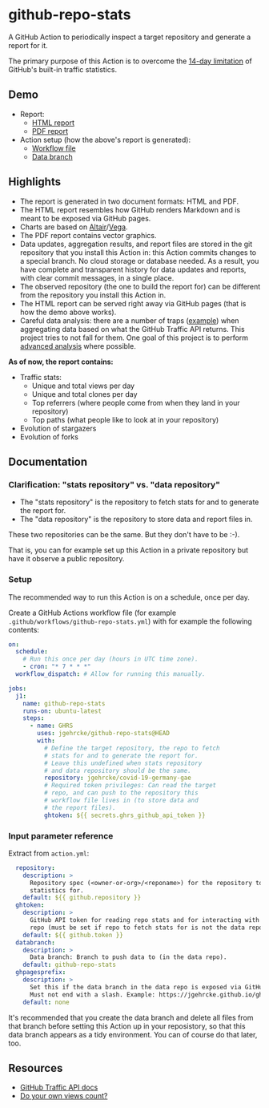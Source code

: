 # github-repo-stats

A GitHub Action to periodically inspect a target repository and generate a report for it.

The primary purpose of this Action is to overcome the [14-day limitation](https://github.com/isaacs/github/issues/399) of GitHub's built-in traffic statistics.

## Demo

* Report:
  * [HTML report](https://jgehrcke.github.io/ghrs-test/jgehrcke/covid-19-germany-gae/latest-report/report.html)
  * [PDF report](https://jgehrcke.github.io/ghrs-test/jgehrcke/covid-19-germany-gae/latest-report/report.pdf)
* Action setup (how the above's report is generated):
  * [Workflow file](https://github.com/jgehrcke/ghrs-test/blob/github-repo-stats/.github/workflows/github-repo-stats.yml)
  * [Data branch](https://github.com/jgehrcke/ghrs-test/tree/github-repo-stats/jgehrcke/covid-19-germany-gae)


## Highlights

* The report is generated in two document formats: HTML and PDF.
* The HTML report resembles how GitHub renders Markdown and is meant to be exposed via GitHub pages.
* Charts are based on [Altair](https://github.com/altair-viz/altair)/[Vega](https://vega.github.io/vega/).
* The PDF report contains vector graphics.
* Data updates, aggregation results, and report files are stored in the git repository that you install this Action in: this Action commits changes to a special branch. No cloud storage or database needed. As a result, you have complete and transparent history for data updates and reports, with clear commit messages, in a single place.
* The observed repository (the one to build the report for) can be different from the repository you install this Action in.
* The HTML report can be served right away via GitHub pages (that is how the demo above works).
* Careful data analysis: there are a number of traps ([example](https://github.com/jgehrcke/github-repo-stats/blob/5fefc527288995e2e7e35593db496451580f51db/analyze.py#L748)) when aggregating data based on what the GitHub Traffic API returns. This project tries to not fall for them. One goal of this project is to perform [advanced analysis](https://github.com/jgehrcke/github-repo-stats/blob/5fefc527288995e2e7e35593db496451580f51db/analyze.py#L478) where possible.


**As of now, the report contains:**

* Traffic stats:
  * Unique and total views per day
  * Unique and total clones per day
  * Top referrers (where people come from when they land in your repository)
  * Top paths (what people like to look at in your repository)
* Evolution of stargazers
* Evolution of forks


## Documentation

### Clarification: "stats repository" vs. "data repository"

* The "stats repository" is the repository to fetch stats for and to generate the report for.
* The "data repository" is the repository to store data and report files in.

These two repositories can be the same. But they don't have to be :-).

That is, you can for example set up this Action in a private repository but have it observe a public repository.


### Setup

The recommended way to run this Action is on a schedule, once per day.

Create a GitHub Actions workflow file (for example `.github/workflows/github-repo-stats.yml`) with for example the following contents:

```yaml
on:
  schedule:
    # Run this once per day (hours in UTC time zone).
    - cron: "* 7 * * *"
  workflow_dispatch: # Allow for running this manually.

jobs:
  j1:
    name: github-repo-stats
    runs-on: ubuntu-latest
    steps:
      - name: GHRS
        uses: jgehrcke/github-repo-stats@HEAD
        with:
          # Define the target repository, the repo to fetch
          # stats for and to generate the report for.
          # Leave this undefined when stats repository
          # and data repository should be the same.
          repository: jgehrcke/covid-19-germany-gae
          # Required token privileges: Can read the target
          # repo, and can push to the repository this
          # workflow file lives in (to store data and
          # the report files).
          ghtoken: ${{ secrets.ghrs_github_api_token }}

```


### Input parameter reference

Extract from `action.yml`:

```yaml
  repository:
    description: >
      Repository spec (<owner-or-org>/<reponame>) for the repository to fetch
      statistics for.
    default: ${{ github.repository }}
  ghtoken:
    description: >
      GitHub API token for reading repo stats and for interacting with the data
      repo (must be set if repo to fetch stats for is not the data repo).
    default: ${{ github.token }}
  databranch:
    description: >
      Data branch: Branch to push data to (in the data repo).
    default: github-repo-stats
  ghpagesprefix:
    description: >
      Set this if the data branch in the data repo is exposed via GitHub pages.
      Must not end with a slash. Example: https://jgehrcke.github.io/ghrs-test
    default: none
```

It's recommended that you create the data branch and delete all files from that branch before setting this Action up in your reposistory, so that this data branch appears as a tidy environment.
You can of course do that later, too.

## Resources

* [GitHub Traffic API docs](https://docs.github.com/en/free-pro-team@latest/rest/reference/repos#traffic)
* [Do your own views count?](https://stackoverflow.com/a/63697886/145400)
